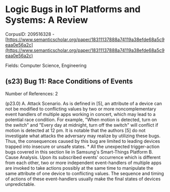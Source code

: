 # Logic Bugs in IoT Platforms and Systems: A Review

CorpusID: 209516328 - [https://www.semanticscholar.org/paper/18311137888a74119a38efde68a5c9eaa0e56a2c](https://www.semanticscholar.org/paper/18311137888a74119a38efde68a5c9eaa0e56a2c)

Fields: Computer Science, Engineering

## (s23) Bug 11: Race Conditions of Events
Number of References: 2

(p23.0) A. Attack Scenario. As is defined in [5], an attribute of a device can not be modified to conflicting values by two or more noncomplementary event handlers of multiple apps working in concert, which may lead to a potential race condition. For example, "When motion is detected, turn on the switch" and "Every day at midnight, turn off the switch" will conflict if motion is detected at 12 pm. It is notable that the authors [5] do not investigate what attacks the adversary may realize by utilizing these bugs. Thus, the consequences caused by this bug are limited to leading devices trapped into insecure or unsafe states. * All the unexpected trigger-action bugs covered in this section lie in Samsung's Smart-Things Platform B. Cause Analysis. Upon its subscribed events' occurrence which is different from each other, two or more independent event-handlers of multiple apps are invoked to take actions possibly at the same time to manipulate the same attribute of one device to conflicting values. The sequence and timing of actions of these event-handlers usually make the final states of devices unpredictable.
